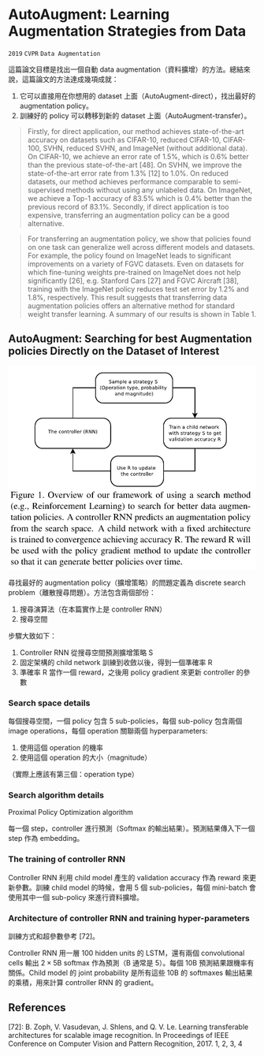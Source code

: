 # AutoAugment: Learning Augmentation Strategies from Data

`2019` `CVPR` `Data Augmentation`

這篇論文目標是找出一個自動 data augmentation（資料擴增）的方法。總結來說，這篇論文的方法達成幾項成就：

1. 它可以直接用在你想用的 dataset 上面（AutoAugment-direct），找出最好的 augmentation policy。
2. 訓練好的 policy 可以轉移到新的 dataset 上面（AutoAugment-transfer）。

> Firstly, for direct application, our method achieves state-of-the-art accuracy on datasets such as CIFAR-10, reduced CIFAR-10, CIFAR-100, SVHN, reduced SVHN, and ImageNet (without additional data). On CIFAR-10, we achieve an error rate of 1.5%, which is 0.6% better than the previous state-of-the-art [48]. On SVHN, we improve the state-of-the-art error rate from 1.3% [12] to 1.0%. On reduced datasets, our method achieves performance comparable to semi-supervised methods without using any unlabeled data. On ImageNet, we achieve a Top-1 accuracy of 83.5% which is 0.4% better than the previous record of 83.1%. Secondly, if direct application is too expensive, transferring an augmentation policy can be a good alternative.

> For transferring an augmentation policy, we show that policies found on one task can generalize well across different models and datasets. For example, the policy found on ImageNet leads to significant improvements on a variety of FGVC datasets. Even on datasets for which fine-tuning weights pre-trained on ImageNet does not help significantly [26], e.g. Stanford Cars [27] and FGVC Aircraft [38], training with the ImageNet policy reduces test set error by 1.2% and 1.8%, respectively. This result suggests that transferring data augmentation policies offers an alternative method for standard weight transfer learning. A summary of our results is shown in Table 1.


## AutoAugment: Searching for best Augmentation policies Directly on the Dataset of Interest

![](../assets/fig/2019/auto-augment-learning-augmentation-strategies-from-data/1.png)

尋找最好的 augmentation policy（擴增策略）的問題定義為 discrete search problem（離散搜尋問題）。方法包含兩個部份：
1. 搜尋演算法（在本篇實作上是 controller RNN）
2. 搜尋空間

步驟大致如下：
1. Controller RNN 從搜尋空間預測擴增策略 S
2. 固定架構的 child network 訓練到收斂以後，得到一個準確率 R
3. 準確率 R 當作一個 reward，之後用 policy gradient 來更新 controller 的參數


### Search space details

每個搜尋空間，一個 policy 包含 5 sub-policies，每個 sub-policy 包含兩個 image operations，每個 operation 關聯兩個 hyperparameters:
1. 使用這個 operation 的機率
2. 使用這個 operation 的大小（magnitude）

（實際上應該有第三個：operation type）


### Search algorithm details

Proximal Policy Optimization algorithm 

每一個 step，controller 進行預測（Softmax 的輸出結果）。預測結果傳入下一個 step 作為 embedding。


### The training of controller RNN

Controller RNN 利用 child model 產生的 validation accuracy 作為 reward 來更新參數。訓練 child model 的時候，會用 5 個 sub-policies，每個 mini-batch 會使用其中一個 sub-policy 來進行資料擴增。

### Architecture of controller RNN and training hyper-parameters

訓練方式和超參數參考 [72]。

Controller RNN 用一層 100 hidden units 的 LSTM，還有兩個 convolutional cells 輸出 $2 \times 5$B softmax 作為預測（B 通常是 5）。每個 10B 預測結果跟機率有關係。Child model 的 joint probability 是所有這些 10B 的 softmaxes 輸出結果的乘積，用來計算 controller RNN 的 gradient。

## References

[72]: B. Zoph, V. Vasudevan, J. Shlens, and Q. V. Le. Learning transferable architectures for scalable image recognition. In Proceedings of IEEE Conference on Computer Vision and Pattern Recognition, 2017. 1, 2, 3, 4
